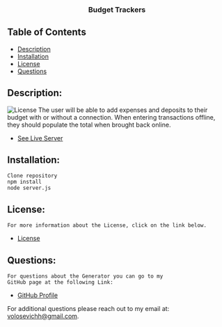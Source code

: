 <p align="center">
  <h3 align="center">Budget Trackers</h3>

## Table of Contents
- [Description](#description)
- [Installation](#installation)
- [License](#license) 
- [Questions](#questions)

## Description:
![License](https://img.shields.io/badge/License--blue.svg "License Badge")
    The user will be able to add expenses and deposits to their budget with or without a connection. When entering transactions offline, they should populate the total when brought back online.

- [See Live Server](https://still-wildwood-03626.herokuapp.com/)

## Installation:
    Clone repository
    npm install
    node server.js
    
## License:
    For more information about the License, click on the link below.
    
- [License](https://opensource.org/licenses/)
## Questions:
    For questions about the Generator you can go to my 
    GitHub page at the following Link: 
- [GitHub Profile](https://github.com/volosevych)

For additional questions please reach out to my email at: volosevichh@gmail.com.

